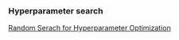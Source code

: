 ### Hyperparameter search
[Random Serach for Hyperparameter Optimization](http://www.jmlr.org/papers/volume13/bergstra12a/bergstra12a.pdf)


